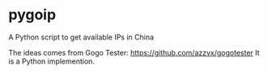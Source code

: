 # pygoip
A Python script to get available IPs in China

The ideas comes from Gogo Tester: https://github.com/azzvx/gogotester
It is a Python implemention.

